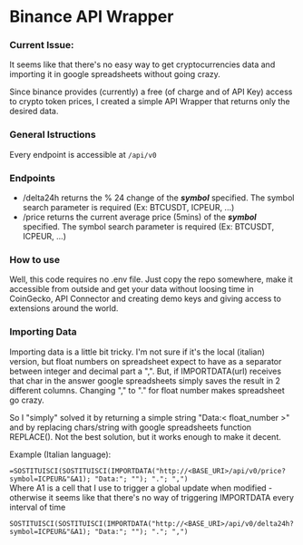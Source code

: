 # Binance API Wrapper

### Current Issue:

It seems like that there's no easy way to get cryptocurrencies data and importing it in google spreadsheets without going crazy.

Since binance provides (currently) a free (of charge and of API Key) access to crypto token prices, I created a simple API Wrapper that returns only the desired data.

### General Istructions

Every endpoint is accessible at `/api/v0`

### Endpoints

- /delta24h returns the % 24 change of the **_symbol_** specified. The symbol search parameter is required (Ex: BTCUSDT, ICPEUR, ...)
- /price returns the current average price (5mins) of the **_symbol_** specified. The symbol search parameter is required (Ex: BTCUSDT, ICPEUR, ...)

### How to use

Well, this code requires no .env file. Just copy the repo somewhere, make it accessible from outside and get your data without loosing time in CoinGecko, API Connector and creating demo keys and giving access to extensions around the world.

### Importing Data

Importing data is a little bit tricky. I'm not sure if it's the local (italian) version, but float numbers on spreadsheet expect to have as a separator between integer and decimal part a ",". But, if IMPORTDATA(url) receives that char in the answer google spreadsheets simply saves the result in 2 different columns. Changing "," to "." for float number makes spreadsheet go crazy.

So I "simply" solved it by returning a simple string "Data:< float_number >" and by replacing chars/string with google spreadsheets function REPLACE(). Not the best solution, but it works enough to make it decent.

Example (Italian language):

`=SOSTITUISCI(SOSTITUISCI(IMPORTDATA("http://<BASE_URI>/api/v0/price?symbol=ICPEUR&"&A1); "Data:"; ""); "."; ",")` <br/>
Where A1 is a cell that I use to trigger a global update when modified - otherwise it seems like that there's no way of triggering IMPORTDATA every interval of time 

`SOSTITUISCI(SOSTITUISCI(IMPORTDATA("http://<BASE_URI>/api/v0/delta24h?symbol=ICPEUR&"&A1); "Data:"; ""); "."; ",")`
